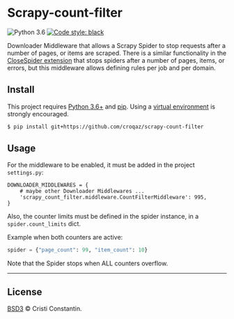 # Scrapy-count-filter

![Python 3.6](https://img.shields.io/badge/python-3.6-blue.svg) [![Code style: black](https://img.shields.io/badge/code%20style-black-000000.svg)](https://github.com/ambv/black)

Downloader Middleware that allows a Scrapy Spider to stop requests after a number of pages, or items are scraped.
There is a similar functionality in the [CloseSpider extension](https://scrapy.readthedocs.io/en/latest/topics/extensions.html#module-scrapy.extensions.closespider) that stops spiders after a number of pages, items, or errors, but this middleware allows defining rules per job and per domain.


## Install

This project requires [Python 3.6+](https://www.python.org/) and [pip](https://pip.pypa.io/). Using a [virtual environment](https://virtualenv.pypa.io/) is strongly encouraged.

```sh
$ pip install git+https://github.com/croqaz/scrapy-count-filter
```


## Usage

For the middleware to be enabled, it must be added in the project `settings.py`:

```
DOWNLOADER_MIDDLEWARES = {
    # maybe other Downloader Middlewares ...
    'scrapy_count_filter.middleware.CountFilterMiddleware': 995,
}
```

Also, the counter limits must be defined in the spider instance, in a `spider.count_limits` dict.

Example when both counters are active:

```py
spider = {"page_count": 99, "item_count": 10}
```

Note that the Spider stops when ALL counters overflow.

-----

## License

[BSD3](LICENSE) © Cristi Constantin.
